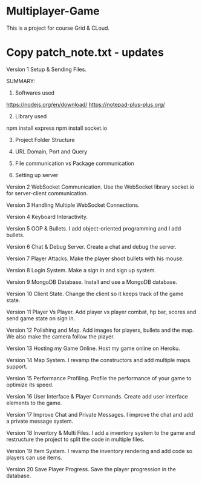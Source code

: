 # Multiplayer-Game

This is a project for course Grid & CLoud.

# Copy patch_note.txt - updates
Version 1 Setup & Sending Files. 

SUMMARY:
1) Softwares used

https://nodejs.org/en/download/ 
https://notepad-plus-plus.org/

2) Library used

npm install express 
npm install socket.io

3) Project Folder Structure

4) URL Domain, Port and Query

5) File communication vs Package communication

6) Setting up server

Version 2 WebSocket Communication.
Use the WebSocket library socket.io for server-client communication.

Version 3 Handling Multiple WebSocket Connections.

Version 4 Keyboard Interactivity.

Version 5 OOP & Bullets.
I add object-oriented programming and I add bullets.

Version 6 Chat & Debug Server.
Create a chat and debug the server.

Version 7 Player Attacks.
Make the player shoot bullets with his mouse.

Version 8 Login System.
Make a sign in and sign up system.

Version 9 MongoDB Database.
Install and use a MongoDB database.

Version 10 Client State.
Change the client so it keeps track of the game state.

Version 11 Player Vs Player.
Add player vs player combat, hp bar, scores and send game state on sign in.

Version 12 Polishing and Map.
Add images for players, bullets and the map. We also make the camera follow the player.

Version 13 Hosting my Game Online.
Host my game online on Heroku.

Version 14 Map System.
I revamp the constructors and add multiple maps support.

Version 15 Performance Profiling.
Profile the performance of your game to optimize its speed.

Version 16 User Interface & Player Commands.
Create add user interface elements to the game.

Version 17 Improve Chat and Private Messages.
I improve the chat and add a private message system.

Version 18 Inventory & Multi Files.
I add a inventory system to the game and restructure the project to split the code in multiple files.

Version 19 Item System.
I revamp the inventory rendering and add code so players can use items.

Version 20 Save Player Progress. 
Save the player progression in the database.
